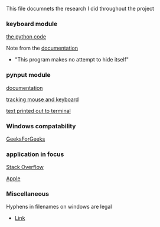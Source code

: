 This file documnets the research I did throughout the project 

### keyboard module

[the python code](https://www.thepythoncode.com/article/write-a-keylogger-python)

Note from the [documentation](https://pypi.org/project/keyboard/) 
- "This program makes no attempt to hide itself"  

### pynput module

[documentation](https://pypi.org/project/pynput/)

[tracking mouse and keyboard](https://nitratine.net/blog/post/how-to-use-pynputs-mouse-and-keyboard-listener-at-the-same-time/?ref=morioh.com&utm_source=morioh.com)

[text printed out to terminal](https://stackoverflow.com/questions/67724430/pynput-prints-entered-keys-when-keyboard-listener-finishes)

### Windows compatability

[GeeksForGeeks](https://www.geeksforgeeks.org/design-a-keylogger-in-python/)

### application in focus
[Stack Overflow](https://stackoverflow.com/questions/3130912/how-do-i-detect-the-currently-focused-application)

[Apple](https://stackoverflow.com/questions/3324372/finding-the-app-window-currently-in-focus-on-mac-osx)

### Miscellaneous

Hyphens in filenames on windows are legal 
- [Link](https://devblogs.microsoft.com/oldnewthing/20140603-00/?p=823)